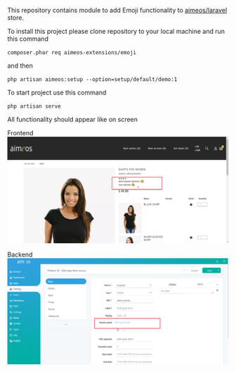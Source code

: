 This repository contains module to add Emoji functionality to <a href='https://github.com/aimeos/aimeos-laravel'>aimeos/laravel</a> store.


To install this project please clone repository to your local machine and run this command
```
composer.phar req aimeos-extensions/emoji
```
and then 
```
php artisan aimeos:setup --option=setup/default/demo:1 
```
To start project use this command
```
php artisan serve
```

All functionality should appear like on screen

Frontend
![img.png](img.png)

Backend
![img_1.png](img_1.png)
